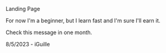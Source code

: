 Landing Page

For now I'm a beginner, but I learn fast and I'm sure I'll earn it.

Check this message in one month. 

8/5/2023 - iGuille
